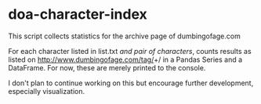 # doa-character-index

This script collects statistics for the archive page of dumbingofage.com

For each character listed in list.txt _and pair of characters_, counts results as listed on http://www.dumbingofage.com/tag/<name>+<name>/ in a Pandas Series and a DataFrame. For now, these are merely printed to the console.

I don't plan to continue working on this but encourage further development, especially visualization. 
